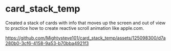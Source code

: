 # card_stack_temp

Created a stack of cards with info that moves up the screen and out of view to practice how to create reactive scroll animation like apple.com. 


https://github.com/Mightysteve101/card_stack_temp/assets/125098300/d7a280b0-3cf6-4158-9a53-b70bba4921f3

